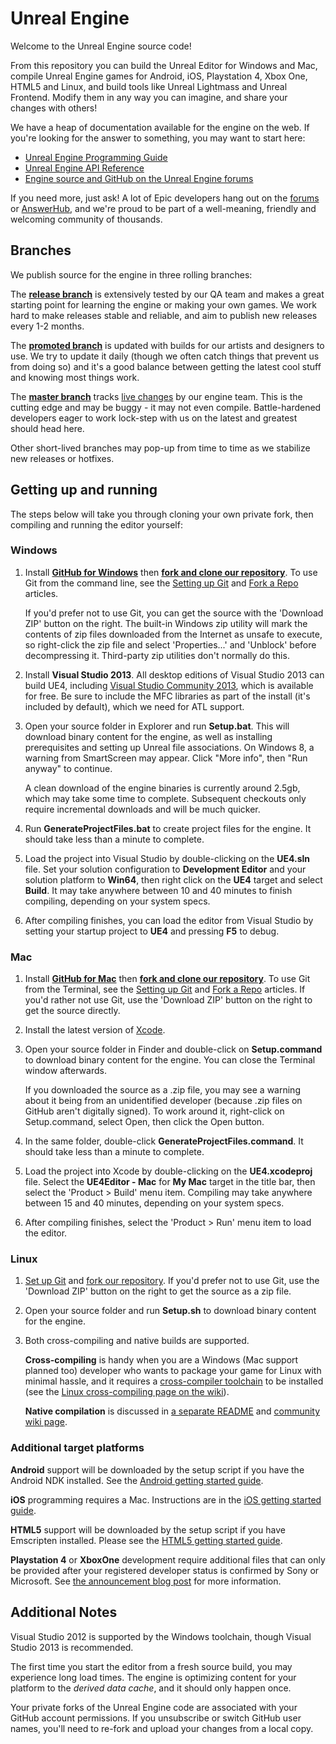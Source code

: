 Unreal Engine
=============

Welcome to the Unreal Engine source code! 

From this repository you can build the Unreal Editor for Windows and Mac, compile Unreal Engine games for Android, iOS, Playstation 4, Xbox One, HTML5 and Linux,
and build tools like Unreal Lightmass and Unreal Frontend. Modify them in any way you can imagine, and share your changes with others! 

We have a heap of documentation available for the engine on the web. If you're looking for the answer to something, you may want to start here: 

* [Unreal Engine Programming Guide](https://docs.unrealengine.com/latest/INT/Programming/index.html)
* [Unreal Engine API Reference](https://docs.unrealengine.com/latest/INT/API/index.html)
* [Engine source and GitHub on the Unreal Engine forums](https://forums.unrealengine.com/forumdisplay.php?1-Development-Discussion)

If you need more, just ask! A lot of Epic developers hang out on the [forums](https://forums.unrealengine.com/) or [AnswerHub](https://answers.unrealengine.com/), 
and we're proud to be part of a well-meaning, friendly and welcoming community of thousands. 


Branches
--------

We publish source for the engine in three rolling branches:

The **[release branch](https://github.com/EpicGames/UnrealEngine/tree/release)** is extensively tested by our QA team and makes a great starting point for learning the engine or
making your own games. We work hard to make releases stable and reliable, and aim to publish new releases every 1-2 months.

The **[promoted branch](https://github.com/EpicGames/UnrealEngine/tree/promoted)** is updated with builds for our artists and designers to use. We try to update it daily 
(though we often catch things that prevent us from doing so) and it's a good balance between getting the latest cool stuff and knowing most things work.

The **[master branch](https://github.com/EpicGames/UnrealEngine/tree/master)** tracks [live changes](https://github.com/EpicGames/UnrealEngine/commits/master) by our engine team. 
This is the cutting edge and may be buggy - it may not even compile. Battle-hardened developers eager to work lock-step with us on the latest and greatest should head here.

Other short-lived branches may pop-up from time to time as we stabilize new releases or hotfixes.

Getting up and running
----------------------

The steps below will take you through cloning your own private fork, then compiling and running the editor yourself:

### Windows

1. Install **[GitHub for Windows](https://windows.github.com/)** then **[fork and clone our repository](https://guides.github.com/activities/forking/)**. 
   To use Git from the command line, see the [Setting up Git](https://help.github.com/articles/set-up-git/) and [Fork a Repo](https://help.github.com/articles/fork-a-repo/) articles.

   If you'd prefer not to use Git, you can get the source with the 'Download ZIP' button on the right. The built-in Windows zip utility will mark the contents of zip files 
   downloaded from the Internet as unsafe to execute, so right-click the zip file and select 'Properties...' and 'Unblock' before decompressing it. Third-party zip utilities don't normally do this.

1. Install **Visual Studio 2013**. 
   All desktop editions of Visual Studio 2013 can build UE4, including [Visual Studio Community 2013](http://www.visualstudio.com/products/visual-studio-community-vs), which is available for free.
   Be sure to include the MFC libraries as part of the install (it's included by default), which we need for ATL support.
  
1. Open your source folder in Explorer and run **Setup.bat**. 
   This will download binary content for the engine, as well as installing prerequisites and setting up Unreal file associations. 
   On Windows 8, a warning from SmartScreen may appear.  Click "More info", then "Run anyway" to continue.
   
   A clean download of the engine binaries is currently around 2.5gb, which may take some time to complete.
   Subsequent checkouts only require incremental downloads and will be much quicker.
 
1. Run **GenerateProjectFiles.bat** to create project files for the engine. It should take less than a minute to complete.  

1. Load the project into Visual Studio by double-clicking on the **UE4.sln** file. Set your solution configuration to **Development Editor** and your solution
   platform to **Win64**, then right click on the **UE4** target and select **Build**. It may take anywhere between 10 and 40 minutes to finish compiling, depending on your system specs.

1. After compiling finishes, you can load the editor from Visual Studio by setting your startup project to **UE4** and pressing **F5** to debug.




### Mac
   
1. Install **[GitHub for Mac](https://mac.github.com/)** then **[fork and clone our repository](https://guides.github.com/activities/forking/)**. 
   To use Git from the Terminal, see the [Setting up Git](https://help.github.com/articles/set-up-git/) and [Fork a Repo](https://help.github.com/articles/fork-a-repo/) articles.
   If you'd rather not use Git, use the 'Download ZIP' button on the right to get the source directly.

1. Install the latest version of [Xcode](https://itunes.apple.com/us/app/xcode/id497799835).

1. Open your source folder in Finder and double-click on **Setup.command** to download binary content for the engine. You can close the Terminal window afterwards.

   If you downloaded the source as a .zip file, you may see a warning about it being from an unidentified developer (because .zip files on GitHub aren't digitally signed).
   To work around it, right-click on Setup.command, select Open, then click the Open button.

1. In the same folder, double-click **GenerateProjectFiles.command**.  It should take less than a minute to complete.  

1. Load the project into Xcode by double-clicking on the **UE4.xcodeproj** file. Select the **UE4Editor - Mac** for **My Mac** target in the title bar,
   then select the 'Product > Build' menu item. Compiling may take anywhere between 15 and 40 minutes, depending on your system specs.
   
1. After compiling finishes, select the 'Product > Run' menu item to load the editor.




### Linux

1. [Set up Git](https://help.github.com/articles/set-up-git/) and [fork our repository](https://help.github.com/articles/fork-a-repo/).
   If you'd prefer not to use Git, use the 'Download ZIP' button on the right to get the source as a zip file.

1. Open your source folder and run **Setup.sh** to download binary content for the engine.

1. Both cross-compiling and native builds are supported. 

   **Cross-compiling** is handy when you are a Windows (Mac support planned too) developer who wants to package your game for Linux with minimal hassle, and it requires a [cross-compiler toolchain](http://cdn.unrealengine.com/qfe/v4_clang-3.5.0_ld-2.24_glibc-2.12.2.zip) to be installed (see the [Linux cross-compiling page on the wiki](https://wiki.unrealengine.com/Compiling_For_Linux)).

   **Native compilation** is discussed in [a separate README](Engine/Build/BatchFiles/Linux/README.md) and [community wiki page](https://wiki.unrealengine.com/Building_On_Linux). 




### Additional target platforms

**Android** support will be downloaded by the setup script if you have the Android NDK installed. See the [Android getting started guide](https://docs.unrealengine.com/latest/INT/Platforms/Android/GettingStarted/).

**iOS** programming requires a Mac. Instructions are in the [iOS getting started guide](https://docs.unrealengine.com/latest/INT/Platforms/iOS/GettingStarted/index.html).

**HTML5** support will be downloaded by the setup script if you have Emscripten installed. Please see the [HTML5 getting started guide](https://docs.unrealengine.com/latest/INT/Platforms/HTML5/GettingStarted/index.html).

**Playstation 4** or **XboxOne** development require additional files that can only be provided after your registered developer status is confirmed by Sony or Microsoft. See [the announcement blog post](https://www.unrealengine.com/blog/playstation-4-and-xbox-one-now-supported) for more information.



Additional Notes
----------------

Visual Studio 2012 is supported by the Windows toolchain, though Visual Studio 2013 is recommended.

The first time you start the editor from a fresh source build, you may experience long load times. 
The engine is optimizing content for your platform to the _derived data cache_, and it should only happen once.

Your private forks of the Unreal Engine code are associated with your GitHub account permissions.
If you unsubscribe or switch GitHub user names, you'll need to re-fork and upload your changes from a local copy. 
